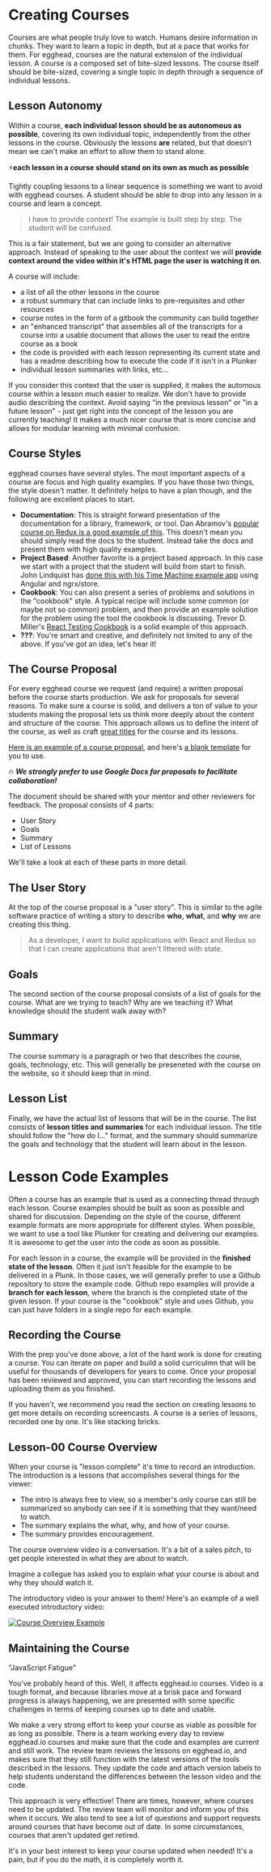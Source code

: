 # Creating Courses
Courses are what people truly love to watch. Humans desire information in chunks. They want to learn a topic in depth, but at a pace that works for them.
For egghead, courses are the natural extension of the individual lesson. A course is a composed set of bite-sized lessons. The course itself should be bite-sized, covering a single topic in depth through a sequence of individual lessons.

## **Lesson Autonomy**

Within a course, **each individual lesson should be as autonomous as possible**, covering its own individual topic, independently from the other lessons in the course. Obviously the lessons **are** related, but that doesn't mean we can't make an effort to allow them to stand alone.

⚡️**each lesson in a course should stand on its own as much as possible** 

Tightly coupling lessons to a linear sequence is something we want to avoid with egghead courses. A student should be able to drop into any lesson in a course and learn a concept.


> I have to provide context! The example is built step by step. The student will be confused.

This is a fair statement, but we are going to consider an alternative approach. Instead of speaking to the user about the context we will **provide context around the video within it's HTML page the user is watching it on**.

A course will include:

- a list of all the other lessons in the course
- a robust summary that can include links to pre-requisites and other resources
- course notes in the form of a gitbook the community can build together
- an "enhanced transcript" that assembles all of the transcripts for a course into a usable document that allows the user to read the entire course as a book
- the code is provided with each lesson representing its current state and has a readme describing how to execute the code if it isn't in a Plunker
- individual lesson summaries with links, etc...

If you consider this context that the user is supplied, it makes the automous course within a lesson much easier to realize. We don't have to provide audio describing the context. Avoid saying "in the previous lesson" or "in a future lesson" - just get right into the concept of the lesson you are currently teaching! It makes a much nicer course that is more concise and allows for modular learning with minimal confusion.

## **Course Styles**

egghead courses have several styles. The most important aspects of a course are focus and high quality examples. If you have those two things, the style doesn't matter. It definitely helps to have a plan though, and the following are excellent places to start.


- **Documentation**: This is straight forward presentation of the documentation for a library, framework, or tool. Dan Abramov's [popular course on Redux is a good example of this](https://egghead.io/courses/getting-started-with-redux). This doesn't mean you should simply read the docs to the student. Instead take the docs and present them with high quality examples.
- **Project Based**: Another favorite is a project based approach. In this case we start with a project that the student will build from start to finish. John Lindquist has [done this with his Time Machine example app](https://egghead.io/courses/building-a-time-machine-with-angular-2-and-rxjs) using Angular and ngrx/store.
- **Cookbook**: You can also present a series of problems and solutions in the "cookbook" style. A typical recipe will include some common (or maybe not so common) problem, and then provide an example solution for the problem using the tool the cookbook is discussing. Trevor D. Miller's [React Testing Cookbook](https://egghead.io/courses/react-testing-cookbook) is a solid example of this approach.
- **???**: You're smart and creative, and definitely not limited to any of the above. If you've got an idea, let's hear it!
## **The Course Proposal**

For every egghead course we request (and require) a written proposal before the course starts production. We ask for proposals for several reasons. To make sure a course is solid, and delivers a ton of value to your students making the proposal lets us think more deeply about the content and structure of the course. This approach allows us to define the intent of the course, as well as craft [great titles](https://instructor.egghead.io/guide/01-Getting-Started-as-an-egghead-Instructor/03-thinking-about-lesson-titles.html) for the course and its lessons.

[Here is an example of a course proposal](https://docs.google.com/document/d/1goXtI_zmSfXTgaimrxIss356DoedPRt5MMAySs1f-bE/edit), and here's [a blank template](https://docs.google.com/document/d/1x5_UehD9mM2jeCtlqEZFy3epDLLmbgBBGCow5fDRNCc/edit#) for you to use.

🔥 ***We strongly prefer to use Google Docs for proposals to facilitate collaboration!*** 

The document should be shared with your mentor and other reviewers for feedback.
The proposal consists of 4 parts:

- User Story
- Goals
- Summary
- List of Lessons

We'll take a look at each of these parts in more detail.

## The User Story

At the top of the course proposal is a "user story". This is similar to the agile software practice of writing a story to describe **who**, **what**, and **why** we are creating this thing.


> As a developer, I want to build applications with React and Redux so that I can create applications that aren't littered with state.


## Goals

The second section of the course proposal consists of a list of goals for the course. What are we trying to teach? Why are we teaching it? What knowledge should the student walk away with?

## Summary

The course summary is a paragraph or two that describes the course, goals, technology, etc. This will generally be preseneted with the course on the website, so it should keep that in mind.

## Lesson List

Finally, we have the actual list of lessons that will be in the course. The list consists of **lesson titles and summaries** for each individual lesson. The title should follow the [](https://github.com/eggheadio/egghead-instructor-101-guide/blob/master/how-do-i)"how do I..." format, and the summary should summarize the goals and technology that the student will learn about in the lesson.

# Lesson Code Examples

Often a course has an example that is used as a connecting thread through each lesson. Course examples should be built as soon as possible and shared for discussion. Depending on the style of the course, different example formats are more appropriate for different styles. When possible, we want to use a tool like Plunker for creating and delivering our examples. It is awesome to get the user into the code as soon as possible.

For each lesson in a course, the example will be provided in the **finished state of the lesson**.
Often it just isn't feasible for the example to be delivered in a Plunk. In those cases, we will generally prefer to use a Github repository to store the example code. Github repo examples will provide a **branch for each lesson**, where the branch is the completed state of the given lesson. If your course is the "cookbook" style and uses Github, you can just have folders in a single repo for each example.

## **Recording the Course**

With the prep you've done above, a lot of the hard work is done for creating a course. You can iterate on paper and build a solid curriculmn that will be useful for thousands of developers for years to come. Once your proposal has been reviewed and approved, you can start recording the lessons and uploading them as you finished.

If you haven't, we recommend you read the section on creating lessons to get more details on recording screencasts. A course is a series of lessons, recorded one by one. It's like stacking bricks.

## **Lesson-00 Course Overview**

When your course is "lesson complete" it's time to record an introduction. The introduction is a lessons that accomplishes several things for the viewer:

* The intro is always free to view, so a member's only course can still be summarized so anybody can see if it is something that they want/need to watch.
* The summary explains the what, why, and how of your course.
* The summary provides encouragement.

The course overview video is a conversation. It's a bit of a sales pitch, to get people interested in what they are about to watch. 

Imagine a collegue has asked you to explain what your course is about and why they should watch it.

The introductory video is your answer to them! Here's an example of a well executed introductory video: 

[![Course Overview Example](../images/screenshots/course-overview-lesson.png)](https://egghead.io/lessons/react-introducing-advanced-react-component-patterns?play=true)

## **Maintaining the Course**

"JavaScript Fatigue"

You've probably heard of this. Well, it affects egghead.io courses. Video is a tough format, and because libraries move at a brisk pace and forward progress is always happening, we are presented with some specific challenges in terms of keeping courses up to date and usable.

We make a very strong effort to keep your course as viable as possible for as long as possible.
There is a team working every day to review egghead.io courses and make sure that the code and examples are current and still work. The review team reviews the lessons on egghead.io, and makes sure that they still function with the latest versions of the tools described in the lessons. They update the code and attach version labels to help students understand the differences between the lesson video and the code.

This approach is very effective! There are times, however, where courses need to be updated. The review team will monitor and inform you of this when it occurs. We also tend to see a lot of questions and support requests around courses that have become out of date. In some circumstances, courses that aren't updated get retired.

It's in your best interest to keep your course updated when needed! It's a pain, but if you do the math, it is completely worth it.

